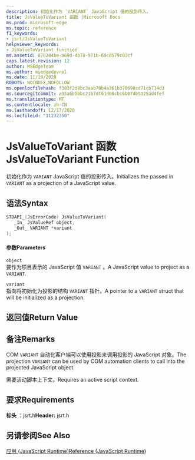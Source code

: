 ```yaml
---
description: 初始化作为 `VARIANT` JavaScript 值的投影传入。
title: JsValueToVariant 函数 |Microsoft Docs
ms.prod: microsoft-edge
ms.topic: reference
f1_keywords:
- jsrt/JsValueToVariant
helpviewer_keywords:
- JsValueToVariant function
ms.assetid: 070244be-a69d-4b78-971b-69c0579c03cf
caps.latest.revision: 12
author: MSEdgeTeam
ms.author: msedgedevrel
ms.date: 11/19/2020
ROBOTS: NOINDEX,NOFOLLOW
ms.openlocfilehash: f383f2d8bc3aab70b4a361b370698cd71cb714d3
ms.sourcegitcommit: a35a6b5bbc21b7df61d08cbc6b074b5325ad4fef
ms.translationtype: MT
ms.contentlocale: zh-CN
ms.lasthandoff: 12/17/2020
ms.locfileid: "11232350"
---
```

# <span data-ttu-id="b827d-103">JsValueToVariant 函数</span><span class="sxs-lookup"><span data-stu-id="b827d-103">JsValueToVariant Function</span></span>

<span data-ttu-id="b827d-104">初始化作为 `VARIANT` JavaScript 值的投影传入。</span><span class="sxs-lookup"><span data-stu-id="b827d-104">Initializes the passed in `VARIANT` as a projection of a JavaScript value.</span></span>  
  
## <span data-ttu-id="b827d-105">语法</span><span class="sxs-lookup"><span data-stu-id="b827d-105">Syntax</span></span>  
  
```cpp  
STDAPI_(JsErrorCode) JsValueToVariant(  
   _In_ JsValueRef object,  
   _Out_ VARIANT *variant  
);  
```  
  
#### <span data-ttu-id="b827d-106">参数</span><span class="sxs-lookup"><span data-stu-id="b827d-106">Parameters</span></span>  
 `object`  
 <span data-ttu-id="b827d-107">要作为项目表示的 JavaScript 值 `VARIANT` 。</span><span class="sxs-lookup"><span data-stu-id="b827d-107">A JavaScript value to project as a `VARIANT`.</span></span>  
  
 `variant`  
 <span data-ttu-id="b827d-108">指向将初始化为投影的结构 `VARIANT` 指针。</span><span class="sxs-lookup"><span data-stu-id="b827d-108">A pointer to a `VARIANT` struct that will be initialized as a projection.</span></span>  
  
## <span data-ttu-id="b827d-109">返回值</span><span class="sxs-lookup"><span data-stu-id="b827d-109">Return Value</span></span>  
  
## <span data-ttu-id="b827d-110">备注</span><span class="sxs-lookup"><span data-stu-id="b827d-110">Remarks</span></span>  
 <span data-ttu-id="b827d-111">COM `VARIANT` 自动化客户端可以使用投影来调用投影的 JavaScript 对象。</span><span class="sxs-lookup"><span data-stu-id="b827d-111">The projection `VARIANT` can be used by COM automation clients to call into the projected JavaScript object.</span></span>  
  
 <span data-ttu-id="b827d-112">需要活动脚本上下文。</span><span class="sxs-lookup"><span data-stu-id="b827d-112">Requires an active script context.</span></span>  
  
## <span data-ttu-id="b827d-113">要求</span><span class="sxs-lookup"><span data-stu-id="b827d-113">Requirements</span></span>  
 <span data-ttu-id="b827d-114">**标头** ：jsrt.h</span><span class="sxs-lookup"><span data-stu-id="b827d-114">**Header:** jsrt.h</span></span>  
  
## <span data-ttu-id="b827d-115">另请参阅</span><span class="sxs-lookup"><span data-stu-id="b827d-115">See Also</span></span>  
 [<span data-ttu-id="b827d-116">应用 (JavaScript Runtime)</span><span class="sxs-lookup"><span data-stu-id="b827d-116">Reference (JavaScript Runtime)</span></span>](../chakra-hosting/reference-javascript-runtime.md)
